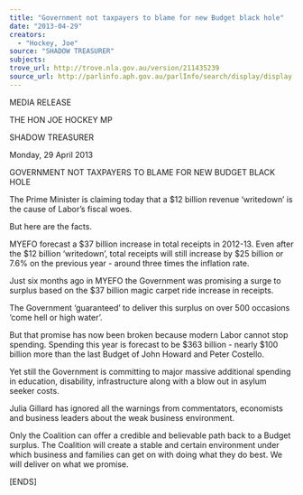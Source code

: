 ```yaml
---
title: "Government not taxpayers to blame for new Budget black hole"
date: "2013-04-29"
creators:
  - "Hockey, Joe"
source: "SHADOW TREASURER"
subjects:
trove_url: http://trove.nla.gov.au/version/211435239
source_url: http://parlinfo.aph.gov.au/parlInfo/search/display/display.w3p;query=Id%3A%22media/pressrel/2406125%22
---
```


 

 

 MEDIA RELEASE 

 THE HON JOE HOCKEY MP 

 SHADOW TREASURER 

 

 Monday, 29 April 2013   

 

 GOVERNMENT NOT TAXPAYERS TO BLAME FOR NEW BUDGET BLACK  HOLE    

 

 The Prime Minister is claiming today that a $12 billion revenue ‘writedown’ is the cause of  Labor’s fiscal woes.  

 But here are the facts.  

 MYEFO forecast a $37 billion increase in total receipts in 2012-13. Even after the $12 billion  ‘writedown’, total receipts will still increase by $25 billion or 7.6% on the previous year  - around three times the inflation rate.  

 Just six months ago in MYEFO the Government was promising a surge to surplus based on  the  $37 billion magic carpet ride increase in receipts.  

 The Government ‘guaranteed’ to deliver this surplus on over 500 occasions ‘come hell or  high water’. 

 But that promise has now been broken because modern Labor cannot stop spending.  Spending this year is forecast to be $363 billion - nearly $100 billion more than the last  Budget of John Howard and Peter Costello.  

 Yet still the Government is committing to major massive additional spending in education,  disability, infrastructure along with a blow out in asylum seeker costs. 

 Julia Gillard has ignored all the warnings from commentators, economists and business  leaders about the weak business environment.  

 Only  the  Coalition  can  offer  a  credible  and  believable  path  back  to  a  Budget  surplus.  The   Coalition will create a stable and certain environment under which business and families can  get on with doing what they do best. We will deliver on what we promise. 

 

 [ENDS] 

  

